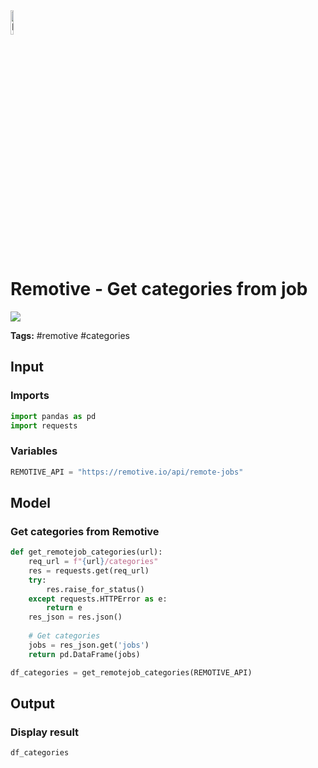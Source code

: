 <img width="10%" alt="Naas" src="https://landen.imgix.net/jtci2pxwjczr/assets/5ice39g4.png?w=160"/>

# Remotive - Get categories from job
<a href="https://app.naas.ai/user-redirect/naas/downloader?url=https://raw.githubusercontent.com/jupyter-naas/awesome-notebooks/master/Remotive/Remotive_Get_categories_from_job.ipynb" target="_parent"><img src="https://naasai-public.s3.eu-west-3.amazonaws.com/open_in_naas.svg"/></a>

**Tags:** #remotive #categories

## Input

### Imports


```python
import pandas as pd
import requests
```

### Variables


```python
REMOTIVE_API = "https://remotive.io/api/remote-jobs"
```

## Model

### Get categories from Remotive


```python
def get_remotejob_categories(url):
    req_url = f"{url}/categories"
    res = requests.get(req_url)
    try:
        res.raise_for_status()
    except requests.HTTPError as e:
        return e
    res_json = res.json()
    
    # Get categories
    jobs = res_json.get('jobs')
    return pd.DataFrame(jobs)

df_categories = get_remotejob_categories(REMOTIVE_API)
```

## Output

### Display result


```python
df_categories
```
